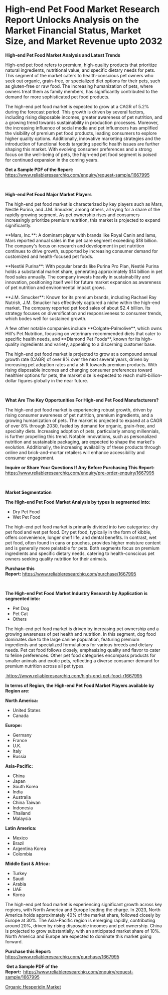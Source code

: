 <p><h1>High-end Pet Food Market Research Report Unlocks Analysis on the Market Financial Status, Market Size, and Market Revenue upto 2032</h1></p><p><strong>High-end Pet Food Market Analysis and Latest Trends</strong></p>
<p><p>High-end pet food refers to premium, high-quality products that prioritize natural ingredients, nutritional value, and specific dietary needs for pets. This segment of the market caters to health-conscious pet owners who seek out organic, grain-free, or specialized diet options for their pets, such as gluten-free or raw food. The increasing humanization of pets, where owners treat them as family members, has significantly contributed to the demand for more sophisticated pet food products.</p><p>The high-end pet food market is expected to grow at a CAGR of 5.2% during the forecast period. This growth is driven by several factors, including rising disposable incomes, greater awareness of pet nutrition, and a growing trend towards sustainability in production processes. Moreover, the increasing influence of social media and pet influencers has amplified the visibility of premium pet food products, leading consumers to explore higher quality options. Additionally, innovative marketing strategies and the introduction of functional foods targeting specific health issues are further shaping this market. With evolving consumer preferences and a strong focus on the well-being of pets, the high-end pet food segment is poised for continued expansion in the coming years.</p></p>
<p><strong>Get a Sample PDF of the Report:&nbsp;</strong> <a href="https://www.reliableresearchiq.com/enquiry/request-sample/1667995?utm_campaign=2396&utm_medium=2&utm_source=Github&utm_content=ia&utm_term=15022025&utm_id=high-end-pet-food">https://www.reliableresearchiq.com/enquiry/request-sample/1667995</a></p>
<p>&nbsp;</p>
<p><strong>High-end Pet Food Major Market Players</strong></p>
<p><p>The high-end pet food market is characterized by key players such as Mars, Nestlé Purina, and J.M. Smucker, among others, all vying for a share of the rapidly growing segment. As pet ownership rises and consumers increasingly prioritize premium nutrition, this market is projected to expand significantly.</p><p>**Mars, Inc.**: A dominant player with brands like Royal Canin and Iams, Mars reported annual sales in the pet care segment exceeding $18 billion. The company's focus on research and development in pet nutrition continues to drive growth, supported by increasing consumer demand for customized and health-focused pet foods.</p><p>**Nestlé Purina**: With popular brands like Purina Pro Plan, Nestlé Purina holds a substantial market share, generating approximately $14 billion in pet food sales annually. The company invests heavily in sustainability and innovation, positioning itself well for future market expansion as awareness of pet nutrition and environmental impact grows.</p><p>**J.M. Smucker**: Known for its premium brands, including Rachael Ray Nutrish, J.M. Smucker has effectively captured a niche within the high-end market. The company reported pet food sales of about $2.4 billion. Its strategy focuses on diversification and responsiveness to consumer trends, which bodes well for sustained growth.</p><p>A few other notable companies include **Colgate-Palmolive**, which owns Hill's Pet Nutrition, focusing on veterinary-recommended diets that cater to specific health needs, and **Diamond Pet Foods**, known for its high-quality ingredients and variety, appealing to a discerning customer base.</p><p>The high-end pet food market is projected to grow at a compound annual growth rate (CAGR) of over 8% over the next several years, driven by increasing pet adoption rates and a shift towards premium products. With rising disposable incomes and changing consumer preferences toward healthier options for pets, the market size is expected to reach multi-billion-dollar figures globally in the near future.</p></p>
<p>&nbsp;</p>
<p><strong>What Are The Key Opportunities For High-end Pet Food Manufacturers?</strong></p>
<p><p>The high-end pet food market is experiencing robust growth, driven by rising consumer awareness of pet nutrition, premium ingredients, and a growing humanization of pets. The market is projected to expand at a CAGR of over 8% through 2030, fueled by demand for organic, grain-free, and specialty diets. Increasing adoption of pets, particularly among millennials, is further propelling this trend. Notable innovations, such as personalized nutrition and sustainable packaging, are expected to shape the market's evolution. Additionally, the increasing availability of these products through online and brick-and-mortar retailers will enhance accessibility and consumer engagement.</p></p>
<p><strong>Inquire or Share Your Questions If Any Before Purchasing This Report:</strong> <a href="https://www.reliableresearchiq.com/enquiry/pre-order-enquiry/1667995?utm_campaign=2396&utm_medium=2&utm_source=Github&utm_content=ia&utm_term=15022025&utm_id=high-end-pet-food">https://www.reliableresearchiq.com/enquiry/pre-order-enquiry/1667995</a></p>
<p>&nbsp;</p>
<p><strong>Market Segmentation</strong></p>
<p><strong>The High-end Pet Food Market Analysis by types is segmented into:</strong></p>
<p><ul><li>Dry Pet Food</li><li>Wet Pet Food</li></ul></p>
<p><p>The high-end pet food market is primarily divided into two categories: dry pet food and wet pet food. Dry pet food, typically in the form of kibble, offers convenience, longer shelf life, and dental benefits. In contrast, wet pet food, often found in cans or pouches, provides higher moisture content and is generally more palatable for pets. Both segments focus on premium ingredients and specific dietary needs, catering to health-conscious pet owners seeking quality nutrition for their animals.</p></p>
<p><strong>Purchase this Report:&nbsp;</strong><a href="https://www.reliableresearchiq.com/purchase/1667995?utm_campaign=2396&utm_medium=2&utm_source=Github&utm_content=ia&utm_term=15022025&utm_id=high-end-pet-food">https://www.reliableresearchiq.com/purchase/1667995</a></p>
<p>&nbsp;</p>
<p><strong>The High-end Pet Food Market Industry Research by Application is segmented into:</strong></p>
<p><ul><li>Pet Dog</li><li>Pet Cat</li><li>Others</li></ul></p>
<p><p>The high-end pet food market is driven by increasing pet ownership and a growing awareness of pet health and nutrition. In this segment, dog food dominates due to the large canine population, featuring premium ingredients and specialized formulations for various breeds and dietary needs. Pet cat food follows closely, emphasizing quality and flavor to cater to feline preferences. Other pet food categories encompass products for smaller animals and exotic pets, reflecting a diverse consumer demand for premium nutrition across all pet types.</p></p>
<p><a href="https://www.reliableresearchiq.com/high-end-pet-food-r1667995?utm_campaign=2396&utm_medium=2&utm_source=Github&utm_content=ia&utm_term=15022025&utm_id=high-end-pet-food">&nbsp;https://www.reliableresearchiq.com/high-end-pet-food-r1667995</a></p>
<p><strong>In terms of Region, the High-end Pet Food Market Players available by Region are:</strong></p>
<p>
    <p> <strong> North America: </strong>
        <ul>
            <li>United States</li>
            <li>Canada</li>
        </ul>
        </p> 
    <p> <strong> Europe: </strong>
        <ul>
            <li>Germany</li>
            <li>France</li>
            <li>U.K.</li>
            <li>Italy</li>
            <li>Russia</li>
        </ul>
        </p> 
    <p> <strong> Asia-Pacific: </strong>
        <ul>
            <li>China</li>
            <li>Japan</li>
            <li>South Korea</li>
            <li>India</li>
            <li>Australia</li>
            <li>China Taiwan</li>
            <li>Indonesia</li>
            <li>Thailand</li>
            <li>Malaysia</li>
        </ul>
        </p> 
    <p> <strong> Latin America: </strong>
        <ul>
            <li>Mexico</li>
            <li>Brazil</li>
            <li>Argentina Korea</li>
            <li>Colombia</li>
        </ul>
        </p> 
    <p> <strong> Middle East & Africa: </strong>
        <ul>
            <li>Turkey</li>
            <li>Saudi</li>
            <li>Arabia</li>
            <li>UAE</li>
            <li>Korea</li>
        </ul>
    </p>
    </p>
<p><p>The high-end pet food market is experiencing significant growth across key regions, with North America and Europe leading the charge. In 2023, North America holds approximately 40% of the market share, followed closely by Europe at 30%. The Asia-Pacific region is emerging rapidly, contributing around 20%, driven by rising disposable incomes and pet ownership. China is projected to grow substantially, with an anticipated market share of 10%. North America and Europe are expected to dominate this market going forward.</p></p>
<p><strong>Purchase this Report: </strong><a href="https://www.reliableresearchiq.com/purchase/1667995?utm_campaign=2396&utm_medium=2&utm_source=Github&utm_content=ia&utm_term=15022025&utm_id=high-end-pet-food">https://www.reliableresearchiq.com/purchase/1667995</a></p>
<p>&nbsp;<strong>Get a Sample PDF of the Report:&nbsp;&nbsp;</strong><a href="https://www.reliableresearchiq.com/enquiry/request-sample/1667995?utm_campaign=2396&utm_medium=2&utm_source=Github&utm_content=ia&utm_term=15022025&utm_id=high-end-pet-food">https://www.reliableresearchiq.com/enquiry/request-sample/1667995</a></p>
<p><strong></strong></p>
<p><p><a href="https://github.com/bolalfredia7777/Market-Research-Report-List-1/blob/main/organic-hesperidin-market.md?utm_campaign=2396&utm_medium=2&utm_source=Github&utm_content=ia&utm_term=15022025&utm_id=high-end-pet-food">Organic Hesperidin Market</a></p></p>